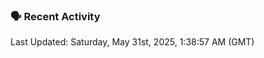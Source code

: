 ### 🗣 Recent Activity

<!--RECENT_ACTIVITY:last_update-->
Last Updated: Saturday, May 31st, 2025, 1:38:57 AM (GMT)
<!--RECENT_ACTIVITY:last_update_end-->
<!--RECENT_ACTIVITY:start-->
<!--RECENT_ACTIVITY:end-->
